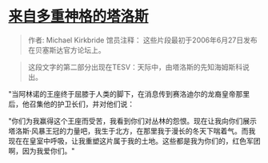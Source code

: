 # [来自多重神格的塔洛斯](https://www.imperial-library.info/content/many-headed-talos)

> 作者: Michael Kirkbride
> 馆员注释：
> 这些片段最初于2006年6月27日发布在贝塞斯达官方论坛上。

> 这段文字的第二部分出现在TESV：天际中，由塔洛斯的先知海姆斯科说出。

"当阿林诺的王座终于屈膝于人类的脚下，在消息传到赛洛迪尔的龙裔皇帝那里后，他召集他的护卫长们，并对他们说：

"你们为我赢得这个王座而受苦，我看到你们对丛林的怨恨。现在让我向你们展示塔洛斯·风暴王冠的力量吧，我生于北方，在那里我于漫长的冬天下喘着气。而我现在在皇室中呼吸，让我重塑这片属于我的土地。这些都是我为你们的，红色军团啊，因为我爱你们。"